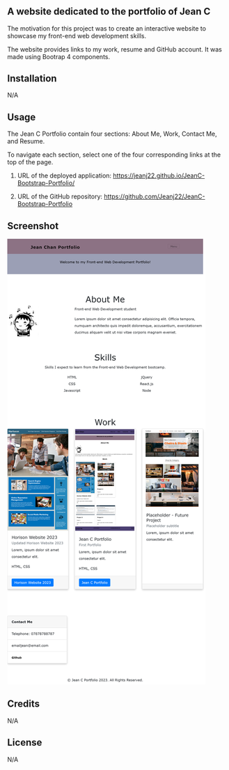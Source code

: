 # <Jean C  Bootstrap Portfolio>

## A website dedicated to the portfolio of Jean C

The motivation for this project was to create an interactive website to showcase my front-end web development skills.

The website provides links to my work, resume and GitHub account. It was made using Bootrap 4 components.



## Installation

N/A


## Usage
The Jean C Portfolio contain four sections: About Me, Work, Contact Me, and Resume.

To navigate each section, select one of the four corresponding links at the top of the page.



1. URL of the deployed application:
https://jeanj22.github.io/JeanC-Bootstrap-Portfolio/


2. URL of the GitHub repository:
https://github.com/Jeanj22/JeanC-Bootstrap-Portfolio




## Screenshot 
 
![Jean C Bootstrap Portfolio](./images/Screenshot_JeanC_Bootstrap_Portfolio.png)
    


## Credits

N/A

## License

N/A
